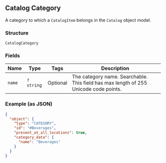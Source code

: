 ## Catalog Category

A category to which a `CatalogItem` belongs in the `Catalog` object model.

### Structure

`CatalogCategory`

### Fields

| Name | Type | Tags | Description |
|  --- | --- | --- | --- |
| `name` | `?string` | Optional | The category name. Searchable. This field has max length of 255 Unicode code points. |

### Example (as JSON)

```json
{
  "object": {
    "type": "CATEGORY",
    "id": "#Beverages",
    "present_at_all_locations": true,
    "category_data": {
      "name": "Beverages"
    }
  }
}
```

